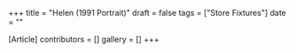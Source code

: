 +++
title = "Helen (1991 Portrait)"
draft = false
tags = ["Store Fixtures"]
date = ""

[Article]
contributors = []
gallery = []
+++